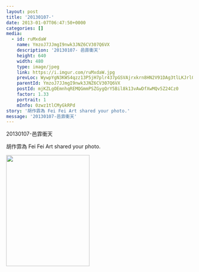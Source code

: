 ```yaml
---
layout: post
title: '20130107-' 
date: 2013-01-07T06:47:50+0000 
categories: [] 
media:
  - id: ruMxdaW
    name: YmzoJ7JJmgI9nwk3JNZ6CV307Q6VX
    description: '20130107- 邑霏衝天'   
    height: 640
    width: 480
    type: image/jpeg
    link: https://i.imgur.com/ruMxdaW.jpg
    prevLoc: WywpYgN3KWS4qzz13P5jH7plr437pGSVAjrxkrn8HN2V91DAg3tlLKJrl0l1tqXJ034L2niyvLBvJ1VDuw5O41xEzQIRzrnom4JBskxKj0Gx4mipXExWXvy5sQGD2VyJqMcYEpqglljAiK9zm8XEELU60QpN6Q88F6AV9KDmGlSEJPKwRpOxF3v6X8DxKRIMrxRoRAGYTmkxo96Aozs97rJkOrwQcrL59wgxAR
    parentId: YmzoJ7JJmgI9nwk3JNZ6CV307Q6VX
    postId: mjKZLgOEmnhqREMQGmmPSZGygQrY5Bil8k13vAwDfXwMQv5Z24Cz0
    factor: 1.33
    portrait: 1
    mInfo: 0zwz1tlCMyGkRPd
story: '胡作霏為 Fei Fei Art shared your photo.'  
message: '20130107-邑霏衝天'  
---
```


20130107-邑霏衝天
 
 
[//]: #story:
胡作霏為 Fei Fei Art shared your photo.


[//]: #media:  
<a href="https://i.imgur.com/ruMxdaW.jpg"><img src="https://i.imgur.com/ruMxdaW.jpg" height="300" width="225" /></a> 
 
